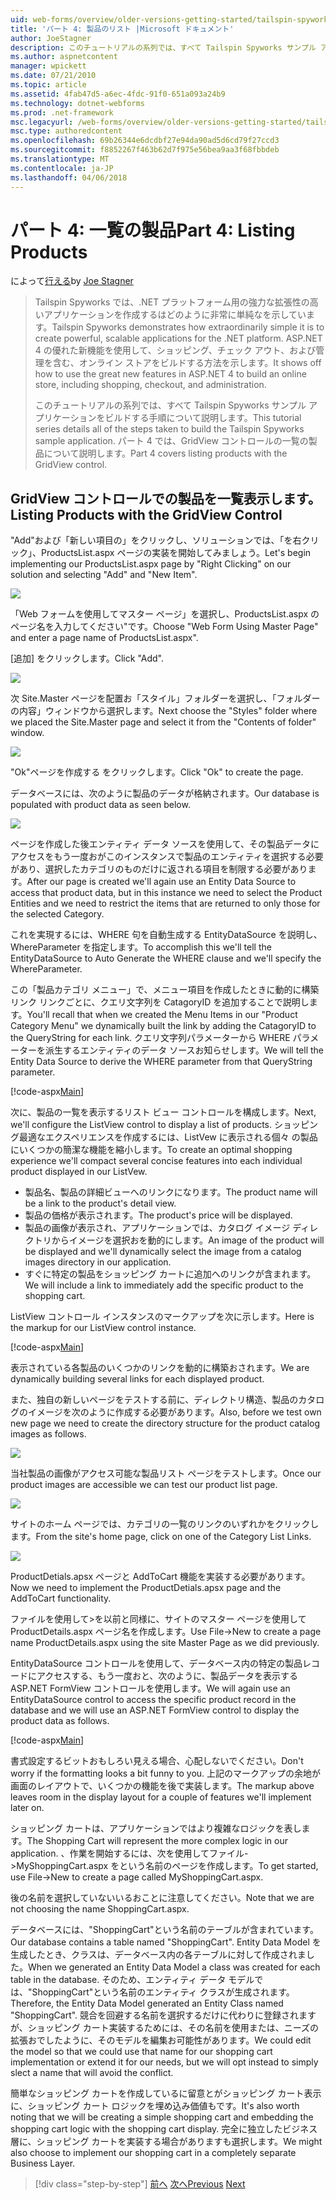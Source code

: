 ```yaml
---
uid: web-forms/overview/older-versions-getting-started/tailspin-spyworks/tailspin-spyworks-part-4
title: 'パート 4: 製品のリスト |Microsoft ドキュメント'
author: JoeStagner
description: このチュートリアルの系列では、すべて Tailspin Spyworks サンプル アプリケーションをビルドする手順について説明します。 パート 4 カバーが GridView contr. で製品を一覧表示する.
ms.author: aspnetcontent
manager: wpickett
ms.date: 07/21/2010
ms.topic: article
ms.assetid: 4fab47d5-a6ec-4fdc-91f0-651a093a24b9
ms.technology: dotnet-webforms
ms.prod: .net-framework
msc.legacyurl: /web-forms/overview/older-versions-getting-started/tailspin-spyworks/tailspin-spyworks-part-4
msc.type: authoredcontent
ms.openlocfilehash: 69b26344e6dcdbf27e94da90ad5d6cd79f27ccd3
ms.sourcegitcommit: f8852267f463b62d7f975e56bea9aa3f68fbbdeb
ms.translationtype: MT
ms.contentlocale: ja-JP
ms.lasthandoff: 04/06/2018
---
```

<a name="part-4-listing-products"></a><span data-ttu-id="8658a-104">パート 4: 一覧の製品</span><span class="sxs-lookup"><span data-stu-id="8658a-104">Part 4: Listing Products</span></span>
====================
<span data-ttu-id="8658a-105">によって[行える](https://github.com/JoeStagner)</span><span class="sxs-lookup"><span data-stu-id="8658a-105">by [Joe Stagner](https://github.com/JoeStagner)</span></span>

> <span data-ttu-id="8658a-106">Tailspin Spyworks では、.NET プラットフォーム用の強力な拡張性の高いアプリケーションを作成するはどのように非常に単純なを示しています。</span><span class="sxs-lookup"><span data-stu-id="8658a-106">Tailspin Spyworks demonstrates how extraordinarily simple it is to create powerful, scalable applications for the .NET platform.</span></span> <span data-ttu-id="8658a-107">ASP.NET 4 の優れた新機能を使用して、ショッピング、チェック アウト、および管理を含む、オンライン ストアをビルドする方法を示します。</span><span class="sxs-lookup"><span data-stu-id="8658a-107">It shows off how to use the great new features in ASP.NET 4 to build an online store, including shopping, checkout, and administration.</span></span>
> 
> <span data-ttu-id="8658a-108">このチュートリアルの系列では、すべて Tailspin Spyworks サンプル アプリケーションをビルドする手順について説明します。</span><span class="sxs-lookup"><span data-stu-id="8658a-108">This tutorial series details all of the steps taken to build the Tailspin Spyworks sample application.</span></span> <span data-ttu-id="8658a-109">パート 4 では、GridView コントロールの一覧の製品について説明します。</span><span class="sxs-lookup"><span data-stu-id="8658a-109">Part 4 covers listing products with the GridView control.</span></span>


## <a id="_Toc260221670"></a>  <span data-ttu-id="8658a-110">GridView コントロールでの製品を一覧表示します。</span><span class="sxs-lookup"><span data-stu-id="8658a-110">Listing Products with the GridView Control</span></span>

<span data-ttu-id="8658a-111">"Add"および「新しい項目の」をクリックし、ソリューションでは、「を右クリック」、ProductsList.aspx ページの実装を開始してみましょう。</span><span class="sxs-lookup"><span data-stu-id="8658a-111">Let's begin implementing our ProductsList.aspx page by "Right Clicking" on our solution and selecting "Add" and "New Item".</span></span>

![](tailspin-spyworks-part-4/_static/image1.jpg)

<span data-ttu-id="8658a-112">「Web フォームを使用してマスター ページ」を選択し、ProductsList.aspx のページ名を入力してください"です。</span><span class="sxs-lookup"><span data-stu-id="8658a-112">Choose "Web Form Using Master Page" and enter a page name of ProductsList.aspx".</span></span>

<span data-ttu-id="8658a-113">[追加] をクリックします。</span><span class="sxs-lookup"><span data-stu-id="8658a-113">Click "Add".</span></span>

![](tailspin-spyworks-part-4/_static/image2.jpg)

<span data-ttu-id="8658a-114">次 Site.Master ページを配置お「スタイル」フォルダーを選択し、「フォルダーの内容」ウィンドウから選択します。</span><span class="sxs-lookup"><span data-stu-id="8658a-114">Next choose the "Styles" folder where we placed the Site.Master page and select it from the "Contents of folder" window.</span></span>

![](tailspin-spyworks-part-4/_static/image3.jpg)

<span data-ttu-id="8658a-115">"Ok"ページを作成する をクリックします。</span><span class="sxs-lookup"><span data-stu-id="8658a-115">Click "Ok" to create the page.</span></span>

<span data-ttu-id="8658a-116">データベースには、次のように製品のデータが格納されます。</span><span class="sxs-lookup"><span data-stu-id="8658a-116">Our database is populated with product data as seen below.</span></span>

![](tailspin-spyworks-part-4/_static/image4.jpg)

<span data-ttu-id="8658a-117">ページを作成した後エンティティ データ ソースを使用して、その製品データにアクセスをもう一度おがこのインスタンスで製品のエンティティを選択する必要があり、選択したカテゴリのものだけに返される項目を制限する必要があります。</span><span class="sxs-lookup"><span data-stu-id="8658a-117">After our page is created we'll again use an Entity Data Source to access that product data, but in this instance we need to select the Product Entities and we need to restrict the items that are returned to only those for the selected Category.</span></span>

<span data-ttu-id="8658a-118">これを実現するには、WHERE 句を自動生成する EntityDataSource を説明し、WhereParameter を指定します。</span><span class="sxs-lookup"><span data-stu-id="8658a-118">To accomplish this we'll tell the EntityDataSource to Auto Generate the WHERE clause and we'll specify the WhereParameter.</span></span>

<span data-ttu-id="8658a-119">この「製品カテゴリ メニュー」で、メニュー項目を作成したときに動的に構築リンク リンクごとに、クエリ文字列を CatagoryID を追加することで説明します。</span><span class="sxs-lookup"><span data-stu-id="8658a-119">You'll recall that when we created the Menu Items in our "Product Category Menu" we dynamically built the link by adding the CatagoryID to the QueryString for each link.</span></span> <span data-ttu-id="8658a-120">クエリ文字列パラメーターから WHERE パラメーターを派生するエンティティのデータ ソースお知らせします。</span><span class="sxs-lookup"><span data-stu-id="8658a-120">We will tell the Entity Data Source to derive the WHERE parameter from that QueryString parameter.</span></span>

[!code-aspx[Main](tailspin-spyworks-part-4/samples/sample1.aspx)]

<span data-ttu-id="8658a-121">次に、製品の一覧を表示するリスト ビュー コントロールを構成します。</span><span class="sxs-lookup"><span data-stu-id="8658a-121">Next, we'll configure the ListView control to display a list of products.</span></span> <span data-ttu-id="8658a-122">ショッピング最適なエクスペリエンスを作成するには、ListVew に表示される個々 の製品にいくつかの簡潔な機能を縮小します。</span><span class="sxs-lookup"><span data-stu-id="8658a-122">To create an optimal shopping experience we'll compact several concise features into each individual product displayed in our ListVew.</span></span>

- <span data-ttu-id="8658a-123">製品名、製品の詳細ビューへのリンクになります。</span><span class="sxs-lookup"><span data-stu-id="8658a-123">The product name will be a link to the product's detail view.</span></span>
- <span data-ttu-id="8658a-124">製品の価格が表示されます。</span><span class="sxs-lookup"><span data-stu-id="8658a-124">The product's price will be displayed.</span></span>
- <span data-ttu-id="8658a-125">製品の画像が表示され、アプリケーションでは、カタログ イメージ ディレクトリからイメージを選択おを動的にします。</span><span class="sxs-lookup"><span data-stu-id="8658a-125">An image of the product will be displayed and we'll dynamically select the image from a catalog images directory in our application.</span></span>
- <span data-ttu-id="8658a-126">すぐに特定の製品をショッピング カートに追加へのリンクが含まれます。</span><span class="sxs-lookup"><span data-stu-id="8658a-126">We will include a link to immediately add the specific product to the shopping cart.</span></span>

<span data-ttu-id="8658a-127">ListView コントロール インスタンスのマークアップを次に示します。</span><span class="sxs-lookup"><span data-stu-id="8658a-127">Here is the markup for our ListView control instance.</span></span>

[!code-aspx[Main](tailspin-spyworks-part-4/samples/sample2.aspx)]

<span data-ttu-id="8658a-128">表示されている各製品のいくつかのリンクを動的に構築おされます。</span><span class="sxs-lookup"><span data-stu-id="8658a-128">We are dynamically building several links for each displayed product.</span></span>

<span data-ttu-id="8658a-129">また、独自の新しいページをテストする前に、ディレクトリ構造、製品のカタログのイメージを次のように作成する必要があります。</span><span class="sxs-lookup"><span data-stu-id="8658a-129">Also, before we test own new page we need to create the directory structure for the product catalog images as follows.</span></span>

![](tailspin-spyworks-part-4/_static/image1.png)

<span data-ttu-id="8658a-130">当社製品の画像がアクセス可能な製品リスト ページをテストします。</span><span class="sxs-lookup"><span data-stu-id="8658a-130">Once our product images are accessible we can test our product list page.</span></span>

![](tailspin-spyworks-part-4/_static/image5.jpg)

<span data-ttu-id="8658a-131">サイトのホーム ページでは、カテゴリの一覧のリンクのいずれかをクリックします。</span><span class="sxs-lookup"><span data-stu-id="8658a-131">From the site's home page, click on one of the Category List Links.</span></span>

![](tailspin-spyworks-part-4/_static/image6.jpg)

<span data-ttu-id="8658a-132">ProductDetials.apsx ページと AddToCart 機能を実装する必要があります。</span><span class="sxs-lookup"><span data-stu-id="8658a-132">Now we need to implement the ProductDetials.apsx page and the AddToCart functionality.</span></span>

<span data-ttu-id="8658a-133">ファイルを使用して&gt;を以前と同様に、サイトのマスター ページを使用して ProductDetails.aspx ページ名を作成します。</span><span class="sxs-lookup"><span data-stu-id="8658a-133">Use File-&gt;New to create a page name ProductDetails.aspx using the site Master Page as we did previously.</span></span>

<span data-ttu-id="8658a-134">EntityDataSource コントロールを使用して、データベース内の特定の製品レコードにアクセスする、もう一度おと、次のように、製品データを表示する ASP.NET FormView コントロールを使用します。</span><span class="sxs-lookup"><span data-stu-id="8658a-134">We will again use an EntityDataSource control to access the specific product record in the database and we will use an ASP.NET FormView control to display the product data as follows.</span></span>

[!code-aspx[Main](tailspin-spyworks-part-4/samples/sample3.aspx)]

<span data-ttu-id="8658a-135">書式設定するビットおもしろい見える場合、心配しないでください。</span><span class="sxs-lookup"><span data-stu-id="8658a-135">Don't worry if the formatting looks a bit funny to you.</span></span> <span data-ttu-id="8658a-136">上記のマークアップの余地が画面のレイアウトで、いくつかの機能を後で実装します。</span><span class="sxs-lookup"><span data-stu-id="8658a-136">The markup above leaves room in the display layout for a couple of features we'll implement later on.</span></span>

<span data-ttu-id="8658a-137">ショッピング カートは、アプリケーションではより複雑なロジックを表します。</span><span class="sxs-lookup"><span data-stu-id="8658a-137">The Shopping Cart will represent the more complex logic in our application.</span></span> <span data-ttu-id="8658a-138">、作業を開始するには、次を使用してファイル-&gt;MyShoppingCart.aspx をという名前のページを作成します。</span><span class="sxs-lookup"><span data-stu-id="8658a-138">To get started, use File-&gt;New to create a page called MyShoppingCart.aspx.</span></span>

<span data-ttu-id="8658a-139">後の名前を選択していないいるおことに注意してください。</span><span class="sxs-lookup"><span data-stu-id="8658a-139">Note that we are not choosing the name ShoppingCart.aspx.</span></span>

<span data-ttu-id="8658a-140">データベースには、"ShoppingCart"という名前のテーブルが含まれています。</span><span class="sxs-lookup"><span data-stu-id="8658a-140">Our database contains a table named "ShoppingCart".</span></span> <span data-ttu-id="8658a-141">Entity Data Model を生成したとき、クラスは、データベース内の各テーブルに対して作成されました。</span><span class="sxs-lookup"><span data-stu-id="8658a-141">When we generated an Entity Data Model a class was created for each table in the database.</span></span> <span data-ttu-id="8658a-142">そのため、エンティティ データ モデルでは、"ShoppingCart"という名前のエンティティ クラスが生成されます。</span><span class="sxs-lookup"><span data-stu-id="8658a-142">Therefore, the Entity Data Model generated an Entity Class named "ShoppingCart".</span></span> <span data-ttu-id="8658a-143">競合を回避する名前を選択するだけに代わりに登録されますが、ショッピング カート実装するためには、その名前を使用または、ニーズの拡張おでしたように、そのモデルを編集お可能性があります。</span><span class="sxs-lookup"><span data-stu-id="8658a-143">We could edit the model so that we could use that name for our shopping cart implementation or extend it for our needs, but we will opt instead to simply slect a name that will avoid the conflict.</span></span>

<span data-ttu-id="8658a-144">簡単なショッピング カートを作成しているに留意とがショッピング カート表示に、ショッピング カート ロジックを埋め込み価値もです。</span><span class="sxs-lookup"><span data-stu-id="8658a-144">It's also worth noting that we will be creating a simple shopping cart and embedding the shopping cart logic with the shopping cart display.</span></span> <span data-ttu-id="8658a-145">完全に独立したビジネス層に、ショッピング カートを実装する場合がありますも選択します。</span><span class="sxs-lookup"><span data-stu-id="8658a-145">We might also choose to implement our shopping cart in a completely separate Business Layer.</span></span>

> [!div class="step-by-step"]
> <span data-ttu-id="8658a-146">[前へ](tailspin-spyworks-part-3.md)
> [次へ](tailspin-spyworks-part-5.md)</span><span class="sxs-lookup"><span data-stu-id="8658a-146">[Previous](tailspin-spyworks-part-3.md)
[Next](tailspin-spyworks-part-5.md)</span></span>
